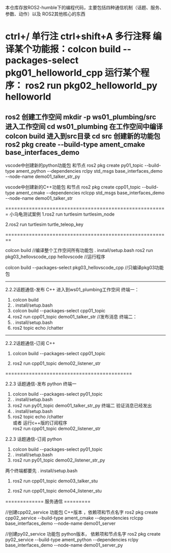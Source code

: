 本仓库存放ROS2-humble下的编程代码，主要包括四种通信机制（话题、服务、参数、动作）以及 ROS2其他核心的东西

ctrl+/  单行注
ctrl+shift+A  多行注释
编译某个功能报：colcon build --packages-select pkg01_helloworld_cpp
运行某个程序：     ros2 run pkg02_helloworld_py helloworld
===============================================
ros2 创建工作空间    mkdir -p ws01_plumbing/src  
进入工作空间               cd ws01_plumbing
在工作空间中编译      colcon build
进入到src目录            cd src
创建新的功能包          ros2 pkg create --build-type ament_cmake base_interfaces_demo
------------------------------------------------
vscode中创建新的python功能包 和节点
ros2 pkg create py01_topic --build-type ament_python --dependencies rclpy std_msgs base_interfaces_demo --node-name demo01_talker_str_py

vscode中创建新的C++功能包 和节点
ros2 pkg create cpp01_topic --build-type ament_cmake --dependencies rclcpp std_msgs base_interfaces_demo --node-name demo01_talker_str

=======================================================
小乌龟测试案例
1.ros2 run turtlesim turtlesim_node

2.ros2 run turtlesim turtle_teleop_key

========================================================

colcon build  //编译整个工作空间所有功能包
. install/setup.bash
ros2 run pkg03_hellovscode_cpp hellovscode //运行程序

colcon build --packages-select pkg03_hellovscode_cpp //只编译pkg03功能包

----------------------------------------------------------
2.2.2话题通信-发布 C++
进入到ws01_plumbing工作空间
终端一：
1) colcon build
2) . install/setup.bash
3) colcon build --packages-select cpp01_topic
4) ros2 run cpp01_topic demo01_talker_str  //发布消息
终端二：
1) . install/setup.bash
2)  ros2 topic echo /chatter

-------------------

2.2.2话题通信-订阅 C++
1) colcon build --packages-select cpp01_topic

2) ros2 run cpp01_topic demo02_listener_str 

===========================================

2.2.3 话题通信-发布 python
终端一
1) colcon build --packages-select py01_topic
2)  . install/setup.bash
3) ros2 run py01_topic demo01_talker_str_py 
终端二  验证消息已经发出
1) . install/setup.bash
2) ros2 topic echo /chatter   
       或者 运行c++版的订阅程序  
   ros2 run cpp01_topic demo02_listener_str 


2.2.3 话题通信-订阅 python
1) colcon build --packages-select py01_topic
2) . install/setup.bash
3) ros2 run py01_topic demo02_listener_str_py 



两个终端都要先 . install/setup.bash

1) ros2 run cpp01_topic demo03_talker_stu 

2) ros2 run cpp01_topic demo04_listener_stu

============= 服务通信 =========

//创建cpp02_service 功能包 C++版本 ，依赖项和节点名字
ros2 pkg create cpp02_service --build-type ament_cmake --dependencies rclcpp base_interfaces_demo --node-name demo01_server

//创建py02_service 功能包 python版本， 依赖项和节点名字
ros2 pkg create py02_service --build-type ament_python --dependencies rclpy base_interfaces_demo --node-name demo01_server_py

